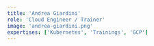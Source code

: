 ```yaml
---
title: 'Andrea Giardini'
role: 'Cloud Engineer / Trainer'
image: 'andrea-giardini.png'
expertises: ['Kubernetes', 'Trainings', 'GCP']
---
```

